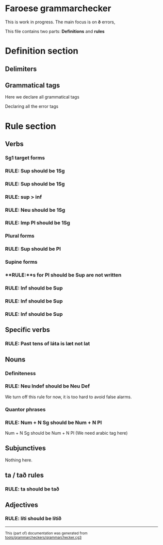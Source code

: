 # Faroese grammarchecker

This is work in progress. The main focus is on **ð** errors, 

This file contains two parts: **Definitions** and **rules**

# Definition section

## Delimiters 

## Grammatical tags

Here we declare all grammatical tags

Declaring all the error tags

# Rule section

## Verbs

### Sg1 target forms

### **RULE:** Sup should be 1Sg

### **RULE:** Sup  should be 1Sg

### **RULE:** sup > inf

### **RULE:** Neu should be 1Sg

### **RULE:** Imp Pl should be 1Sg

### Plural forms

### **RULE:** Sup should be Pl

### Supine forms

### **RULE:**s for Pl should be Sup are not written

### **RULE:** Inf should be Sup

### **RULE:** Inf should be Sup

### **RULE:** Inf should be Sup

## Specific verbs

### **RULE:** Past tens of láta is læt not lat

## Nouns

### Definiteness

### **RULE:** Neu Indef should be Neu Def
We turn off this rule for now, it is too hard to avoid false alarms.

### Quantor phrases

### **RULE:** Num + N Sg should be Num + N Pl

Num + N Sg should be Num + N Pl (We need arabic tag here)

## Subjunctives

Nothing here.

## ta / tað rules

### **RULE:** ta should be tað

## Adjectives

### **RULE:** líti should be lítið

* * *
<small>This (part of) documentation was generated from [tools/grammarcheckers/grammarchecker.cg3](https://github.com/giellalt/lang-fao/blob/main/tools/grammarcheckers/grammarchecker.cg3)</small>
